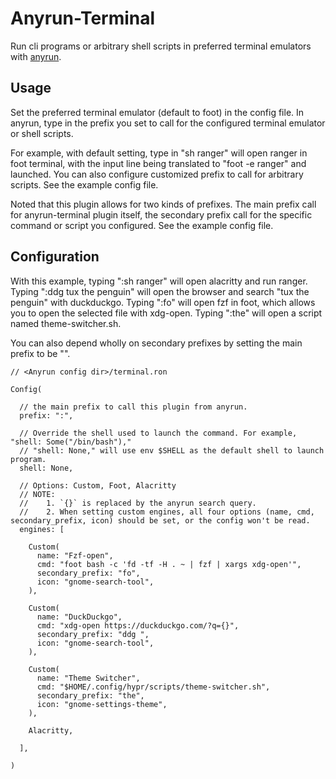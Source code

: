 # Anyrun-Terminal

Run cli programs or arbitrary shell scripts in preferred terminal emulators with [anyrun](https://github.com/Kirottu/anyrun). 

## Usage

Set the preferred terminal emulator (default to foot) in the config file. In anyrun, type in the prefix you set to call for the configured terminal emulator or shell scripts.

For example, with default setting, type in "sh ranger" will open ranger in foot terminal, with the input line being translated to "foot -e ranger" and launched. You can also configure customized prefix to call for arbitrary scripts. See the example config file.

Noted that this plugin allows for two kinds of prefixes. The main prefix call for anyrun-terminal plugin itself, the secondary prefix call for the specific command or script you configured. See the example config file.

## Configuration

With this example, typing ":sh ranger" will open alacritty and run ranger. Typing ":ddg tux the penguin" will open the browser and search "tux the penguin" with duckduckgo. Typing ":fo" will open fzf in foot, which allows you to open the selected file with xdg-open. Typing ":the" will open a script named theme-switcher.sh.

You can also depend wholly on secondary prefixes by setting the main prefix to be "".

```ron
// <Anyrun config dir>/terminal.ron

Config(

  // the main prefix to call this plugin from anyrun.
  prefix: ":",

  // Override the shell used to launch the command. For example, "shell: Some("/bin/bash"),"
  // "shell: None," will use env $SHELL as the default shell to launch program.
  shell: None,

  // Options: Custom, Foot, Alacritty
  // NOTE:
  // 	1. `{}` is replaced by the anyrun search query.
  // 	2. When setting custom engines, all four options (name, cmd, secondary_prefix, icon) should be set, or the config won't be read.
  engines: [

    Custom(
      name: "Fzf-open",
      cmd: "foot bash -c 'fd -tf -H . ~ | fzf | xargs xdg-open'",
      secondary_prefix: "fo",
      icon: "gnome-search-tool",
    ),

    Custom(
      name: "DuckDuckgo",
      cmd: "xdg-open https://duckduckgo.com/?q={}",
      secondary_prefix: "ddg ",
      icon: "gnome-search-tool",
    ),

    Custom(
      name: "Theme Switcher",
      cmd: "$HOME/.config/hypr/scripts/theme-switcher.sh",
      secondary_prefix: "the",
      icon: "gnome-settings-theme",
    ),

    Alacritty,

  ],

)

```


